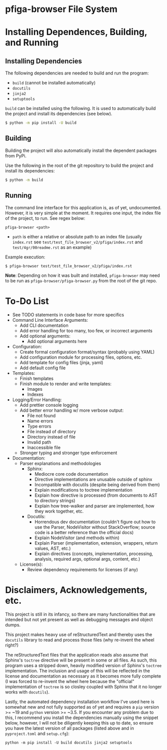 # pfiga-browser File System

# Installing Dependences, Building, and Running
## Installing Dependencies
The following dependencies are needed to build and run the program:
* `build` (cannot be installed automatically)
* `docutils`
* `jinja2`
* `setuptools`

`build` can be installed using the following. It is used to automatically build the project and install its dependencies (see below).
```bash
$ python -m pip install -U build
```

## Building
Building the project will also automatically install the dependent packages from PyPi.

Use the following in the root of the git repository to build the project and install its dependencies:
```bash
$ python -m build
```

## Running
The command line interface for this application is, as of yet, undocumented. However, it is very simple at the moment. It requires one input, the index file of the project, to run. See regex below:
```
pfiga-browser <path>
```
* `path` is either a relative or absolute path to an index file (usually `index.rst` see `test/test_file_browser_v2/pfiga/index.rst` and `test/4gr/00readme.rst` as an example)

Example execution:
```bash
$ pfiga-browser test/test_file_browser_v2/pfiga/index.rst
```
**Note**: Depending on how it was built and installed, `pfiga-browser` may need to be run as `pfiga-browser/pfiga-browser.py` from the root of the git repo.

# To-Do List
* See TODO statements in code base for more specifics
* Command Line Interface Arguments:
  * Add CLI documentation
  * Add error handling for too many, too few, or incorrect arguments
  * Add optional arguments:
    * Add optional arguments here
* Configuration:
  * Create formal configuration format/syntax (probably using YAML)
  * Add configuration module for processing files, options, etc.
  * Add template for config files (jinja, yaml)
  * Add default config file
* Templates:
  * Finish templates
  * Finish module to render and write templates:
    * Images
    * Indexes
* Logging/Error Handling:
  * Add prettier console logging
  * Add better error handling w/ more verbose output:
    * File not found
    * Name errors
    * Type errors
    * File instead of directory
    * Directory instead of file
    * Invalid path
    * Inaccessible file
  * Stronger typing and stronger type enforcement
* Documentation:
  * Parser explanations and methodologies
    * Sphinx:
      * Mediocre core code documentation
      * Directive implementations are unusable outside of sphinx
      * Incompatible with docutils (despite being derived from them)
      * Explain modifications to toctree implementation
      * Explain how directive is processed (from documents to AST to directory strings)
      * Explain how tree-walker and parser are implemented, how they work together, etc.
    * Docutils:
      * Horrendous dev documentation (couldn't figure out how to use the Parser, NodeVisitor without StackOverflow; source code is a better reference than the official docs)
      * Explain NodeVisitor (and methods within)
      * Explain Parser (implementation, extension, wrappers, return values, AST, etc.)
      * Explain directives (concepts, implementation, processing, analysis, required args, optional args, content, etc.)
  * License(s):
    * Review dependency requirements for licenses (if any)

# Disclaimers, Acknowledgements, etc.
This project is still in its infancy, so there are many functionalities that are intended but not yet present as well as debugging messages and object dumps.

This project makes heavy use of reStructuredText and thereby uses the `docutils` library to read and process those files (why re-invent the wheel right?)

The reStructuredText files that the application reads also assume that Sphinx's `toctree` directive will be present in some or all files. As such, this program uses a stripped down, heavily modified version of Sphinx's `toctree` implementation. The inclusion and usage of this will be reflected in the license and documentation as necessary as it becomes more fully complete (I was forced to re-invent the wheel here because the "official" implementation of `toctree` is so closley coupled with Sphinx that it no longer works with `docutils`).

Lastly, the automated dependency installation workflow I've used here is somewhat new and not fully supported as of yet and requires a `pip` version >= ~19 and `python` version >= ~3.5. If you encounter any problem due to this, I recommend you install the dependencies manually using the snippet below, however, I will not be diligently keeping this up to date, so ensure you have the latest version of all packages (listed above and in `pyproject.toml` and `setup.cfg`):
```
python -m pip install -U build docutils jinja2 setuptools
```
